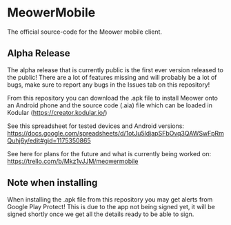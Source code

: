 # MeowerMobile
The official source-code for the Meower mobile client.

## Alpha Release
The alpha release that is currently public is the first ever version released to the public! There are a lot of features missing and will probably be a lot of bugs, make sure to report any bugs in the Issues tab on this repository!

From this repository you can download the .apk file to install Meower onto an Android phone and the source code (.aia) file which can be loaded in Kodular (https://creator.kodular.io/)

See this spreadsheet for tested devices and Android versions: https://docs.google.com/spreadsheets/d/1otJu5ldjapSFbOvq3QAWSwFpRmQuhj6y/edit#gid=1175350865

See here for plans for the future and what is currently being worked on: https://trello.com/b/Mkz1vJJM/meowermobile


## Note when installing
When installing the .apk file from this repository you may get alerts from Google Play Protect! This is due to the app not being signed yet, it will be signed shortly once we get all the details ready to be able to sign.

